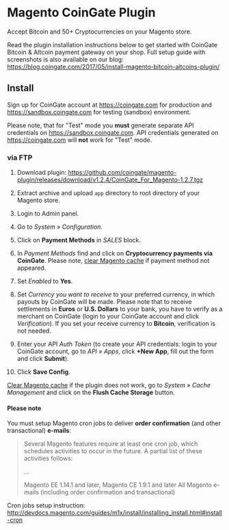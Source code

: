 # Magento CoinGate Plugin

Accept Bitcoin and 50+ Cryptocurrencies on your Magento store.

Read the plugin installation instructions below to get started with CoinGate Bitcoin & Altcoin payment gateway on your shop.
Full setup guide with screenshots is also available on our blog: <https://blog.coingate.com/2017/05/install-magento-bitcoin-altcoins-plugin/>

## Install

Sign up for CoinGate account at <https://coingate.com> for production and <https://sandbox.coingate.com> for testing (sandbox) environment.

Please note, that for "Test" mode you **must** generate separate API credentials on <https://sandbox.coingate.com>. API credentials generated on <https://coingate.com> will **not** work for "Test" mode.

### via FTP

1. Download plugin: <https://github.com/coingate/magento-plugin/releases/download/v1.2.4/CoinGate_For_Magento-1.2.7.tgz>

2. Extract archive and upload `app` directory to root directory of your Magento store.

3. Login to Admin panel.

4. Go to *System » Configuration*.

5. Click on **Payment Methods** in *SALES* block.

6. In *Payment Methods* find and click on **Cryptocurrency payments via CoinGate**. Please note, [clear Magento cache](http://docs.magento.com/m1/ce/user_guide/system-operations/cache-clear.html) if payment method not appeared.

7. Set *Enabled* to **Yes**.

8. Set *Currency you want to receive* to your preferred currency, in which payouts by CoinGate will be made. Please note that to receive settlements in **Euros** or **U.S. Dollars** to your bank, you have to verify as a merchant on CoinGate (login to your CoinGate account and click *Verification*). If you set your receive currency to **Bitcoin**, verification is not needed.

9. Enter your API *Auth Token* (to create your API credentials: login to your CoinGate account, go to *API » Apps*, click **+New App**, fill out the form and click **Submit**).

10. Click **Save Config**.

[Clear Magento cache](http://docs.magento.com/m1/ce/user_guide/system-operations/cache-clear.html) if the plugin does not work, go to *System » Cache Management* and click on the **Flush Cache Storage** button.

#### Please note

You must setup Magento cron jobs to deliver **order confirmation** (and other transactional) **e-mails**:

> Several Magento features require at least one cron job, which schedules activities to occur in the future. A partial list of these activities follows:
>
> ...
>
> Magento EE 1.14.1 and later, Magento CE 1.9.1 and later All Magento e-mails (including order confirmation and transactional)

Cron jobs setup instruction:
<http://devdocs.magento.com/guides/m1x/install/installing_install.html#install-cron>
